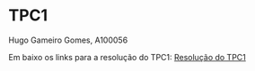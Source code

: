 # TPC1

Hugo Gameiro Gomes, A100056

Em baixo os links para a resolução do TPC1:
[Resolução do TPC1](./tpc1.py)
